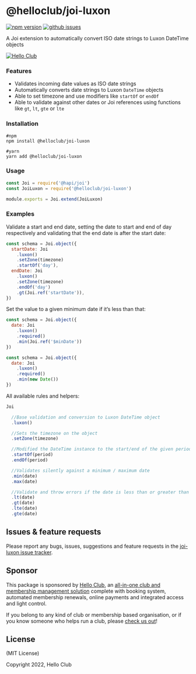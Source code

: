 # @helloclub/joi-luxon

[![npm version](https://img.shields.io/npm/v/@helloclub/joi-luxon.svg)](https://www.npmjs.com/package/@helloclub/joi-luxon)
[![github issues](https://img.shields.io/github/issues/helloclub/joi-luxon.svg)](https://github.com/helloclub/joi-luxon/issues)


A Joi extension to automatically convert ISO date strings to Luxon DateTime objects

[![Hello Club](https://helloclub.com/images/logo/logo-text.svg)](https://helloclub.com/?source=github)

### Features
- Validates incoming date values as ISO date strings
- Automatically converts date strings to Luxon `DateTime` objects
- Able to set timezone and use modifiers like `startOf` or `endOf`
- Able to validate against other dates or Joi references using functions like `gt`, `lt`, `gte` or `lte`

### Installation

```shell
#npm
npm install @helloclub/joi-luxon

#yarn
yarn add @helloclub/joi-luxon
```

### Usage
```js
const Joi = require('@hapi/joi')
const JoiLuxon = require('@helloclub/joi-luxon')

module.exports = Joi.extend(JoiLuxon)
```

### Examples

Validate a start and end date, setting the date to start and end of day respectively and validating that the end date is after the start date:

```js
const schema = Joi.object({
  startDate: Joi
    .luxon()
    .setZone(timezone)
    .startOf('day'),
  endDate: Joi
    .luxon()
    .setZone(timezone)
    .endOf('day')
    .gt(Joi.ref('startDate')),
})
```

Set the value to a given minimum date if it’s less than that:

```js
const schema = Joi.object({
  date: Joi
    .luxon()
    .required()
    .min(Joi.ref('$minDate'))
})

const schema = Joi.object({
  date: Joi
    .luxon()
    .required()
    .min(new Date())
})
```

All available rules and helpers:

```js
Joi

  //Base validation and conversion to Luxon DateTime object
  .luxon()

  //Sets the timezone on the object
  .setZone(timezone)

  //Modified the DateTime instance to the start/end of the given period
  .startOf(period)
  .endOf(period)

  //Validates silently against a minimum / maximum date
  .min(date)
  .max(date)

  //Validate and throw errors if the date is less than or greater than a reference date
  .lt(date)
  .gt(date)
  .lte(date)
  .gte(date)
```

## Issues & feature requests

Please report any bugs, issues, suggestions and feature requests in the [joi-luxon issue tracker](https://github.com/helloclub/joi-luxon/issues).

## Sponsor

This package is sponsored by [Hello Club](https://helloclub.com?source=github), an [all-in-one club and membership management solution](https://helloclub.com?source=github) complete with booking system, automated membership renewals, online payments and integrated access and light control. 

If you belong to any kind of club or membership based organisation, or if you know someone who helps run a club, please [check us out](https://helloclub.com?source=github)!

## License

(MIT License)

Copyright 2022, Hello Club
